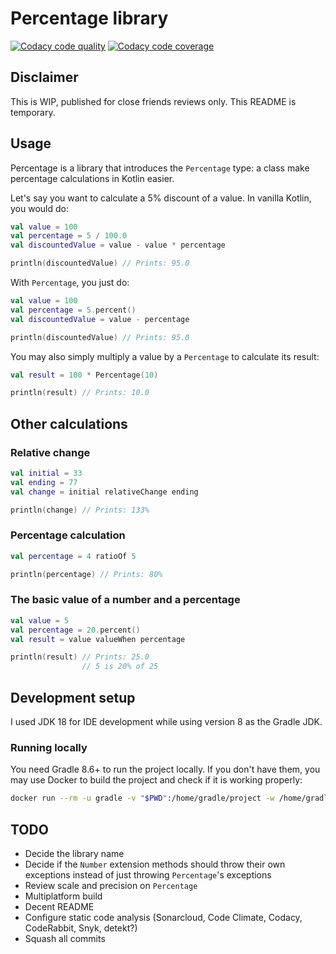 # Percentage library

[![Codacy code quality](https://app.codacy.com/project/badge/Grade/5feda3d6ceb54ec58806b144bc77f606)](https://app.codacy.com/gh/eriksencosta/percentage/dashboard?utm_source=gh&utm_medium=referral&utm_content=&utm_campaign=Badge_grade)
[![Codacy code coverage](https://app.codacy.com/project/badge/Coverage/5feda3d6ceb54ec58806b144bc77f606)](https://app.codacy.com/gh/eriksencosta/percentage/dashboard?utm_source=gh&utm_medium=referral&utm_content=&utm_campaign=Badge_coverage)

## Disclaimer

This is WIP, published for close friends reviews only. This README is temporary.

## Usage

Percentage is a library that introduces the `Percentage` type: a class make percentage calculations in Kotlin easier.

Let's say you want to calculate a 5% discount of a value. In vanilla Kotlin, you would do:

```kotlin
val value = 100
val percentage = 5 / 100.0
val discountedValue = value - value * percentage

println(discountedValue) // Prints: 95.0
```

With `Percentage`, you just do:

```kotlin
val value = 100
val percentage = 5.percent()
val discountedValue = value - percentage

println(discountedValue) // Prints: 95.0
```

You may also simply multiply a value by a `Percentage` to calculate its result:

```kotlin
val result = 100 * Percentage(10)

println(result) // Prints: 10.0
```

## Other calculations

### Relative change

```kotlin
val initial = 33
val ending = 77
val change = initial relativeChange ending

println(change) // Prints: 133%
```

### Percentage calculation

```kotlin
val percentage = 4 ratioOf 5

println(percentage) // Prints: 80%
```

### The basic value of a number and a percentage

```kotlin
val value = 5
val percentage = 20.percent()
val result = value valueWhen percentage

println(result) // Prints: 25.0
                // 5 is 20% of 25
```

## Development setup

I used JDK 18 for IDE development while using version 8 as the Gradle JDK.

### Running locally

You need Gradle 8.6+ to run the project locally. If you don't have them, you may use Docker to build the project and
check if it is working properly:

```bash
docker run --rm -u gradle -v "$PWD":/home/gradle/project -w /home/gradle/project gradle gradle build
```

## TODO

- Decide the library name
- Decide if the `Number` extension methods should throw their own exceptions instead of just throwing `Percentage`'s
  exceptions
- Review scale and precision on `Percentage`
- Multiplatform build
- Decent README
- Configure static code analysis (Sonarcloud, Code Climate, Codacy, CodeRabbit, Snyk, detekt?)
- Squash all commits